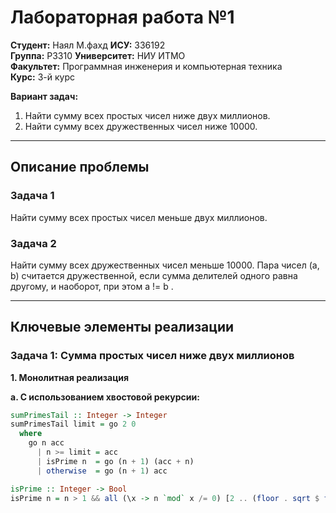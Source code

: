 # Лабораторная работа №1

**Студент:** Наял М.фахд 
**ИСУ:** 336192  
**Группа:** P3310
**Университет:** НИУ ИТМО  
**Факультет:** Программная инженерия и компьютерная техника  
**Курс:** 3-й курс



**Вариант задач:**
1. Найти сумму всех простых чисел ниже двух миллионов.
2. Найти сумму всех дружественных чисел ниже 10000.


---


## Описание проблемы

### Задача 1
 Найти сумму всех простых чисел меньше двух миллионов.

### Задача 2
 Найти сумму всех дружественных чисел меньше 10000. Пара чисел (a, b) считается дружественной, если сумма делителей одного равна другому, и наоборот, при этом  a != b .

---

## Ключевые элементы реализации

### Задача 1: Сумма простых чисел ниже двух миллионов

**1. Монолитная реализация**

**a. С использованием хвостовой рекурсии:**

```haskell
sumPrimesTail :: Integer -> Integer
sumPrimesTail limit = go 2 0
  where
    go n acc
      | n >= limit = acc
      | isPrime n  = go (n + 1) (acc + n)
      | otherwise  = go (n + 1) acc

isPrime :: Integer -> Bool
isPrime n = n > 1 && all (\x -> n `mod` x /= 0) [2 .. (floor . sqrt $ fromIntegral n)]

```
